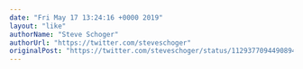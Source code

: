 ```yaml
---
date: "Fri May 17 13:24:16 +0000 2019"
layout: "like"
authorName: "Steve Schoger"
authorUrl: "https://twitter.com/steveschoger"
originalPost: "https://twitter.com/steveschoger/status/1129377094490894336"
---
```

